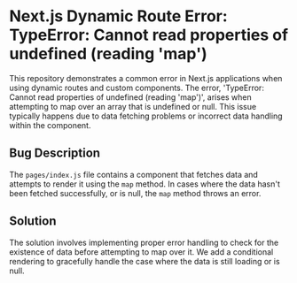 # Next.js Dynamic Route Error: TypeError: Cannot read properties of undefined (reading 'map')

This repository demonstrates a common error in Next.js applications when using dynamic routes and custom components. The error, 'TypeError: Cannot read properties of undefined (reading 'map')', arises when attempting to map over an array that is undefined or null. This issue typically happens due to data fetching problems or incorrect data handling within the component.

## Bug Description
The `pages/index.js` file contains a component that fetches data and attempts to render it using the `map` method. In cases where the data hasn't been fetched successfully, or is null, the `map` method throws an error.

## Solution
The solution involves implementing proper error handling to check for the existence of data before attempting to map over it.  We add a conditional rendering to gracefully handle the case where the data is still loading or is null.